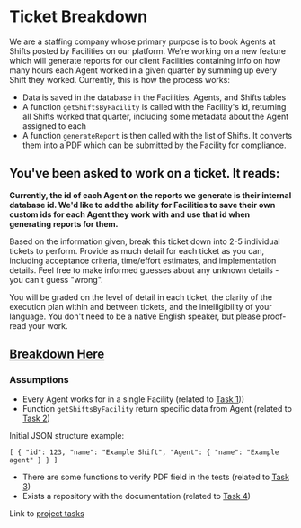 # Ticket Breakdown
We are a staffing company whose primary purpose is to book Agents at Shifts posted by Facilities on our platform. We're working on a new feature which will generate reports for our client Facilities containing info on how many hours each Agent worked in a given quarter by summing up every Shift they worked. Currently, this is how the process works:

- Data is saved in the database in the Facilities, Agents, and Shifts tables
- A function `getShiftsByFacility` is called with the Facility's id, returning all Shifts worked that quarter, including some metadata about the Agent assigned to each
- A function `generateReport` is then called with the list of Shifts. It converts them into a PDF which can be submitted by the Facility for compliance.

## You've been asked to work on a ticket. It reads:

**Currently, the id of each Agent on the reports we generate is their internal database id. We'd like to add the ability for Facilities to save their own custom ids for each Agent they work with and use that id when generating reports for them.**


Based on the information given, break this ticket down into 2-5 individual tickets to perform. Provide as much detail for each ticket as you can, including acceptance criteria, time/effort estimates, and implementation details. Feel free to make informed guesses about any unknown details - you can't guess "wrong".


You will be graded on the level of detail in each ticket, the clarity of the execution plan within and between tickets, and the intelligibility of your language. You don't need to be a native English speaker, but please proof-read your work.

## [Breakdown Here](https://github.com/users/imjfdeviar/projects/1/views/1)

### Assumptions
- Every Agent works for in a single Facility (related to [Task 1](https://github.com/imjfdeviar/ClipboardHealth/issues/1)))
- Function `getShiftsByFacility` return specific data from Agent (related to [Task 2](https://github.com/imjfdeviar/ClipboardHealth/issues/2))

Initial JSON structure example:

`
[
{
"id": 123,
"name": "Example Shift",
"Agent": {
"name": "Example agent"
}
}
]
`

- There are some functions to verify PDF field in the tests (related to [Task 3](https://github.com/imjfdeviar/ClipboardHealth/issues/3))
- Exists a repository with the documentation (related to [Task 4](https://github.com/imjfdeviar/ClipboardHealth/issues/4))

Link to [project tasks](https://github.com/users/imjfdeviar/projects/1/views/1)